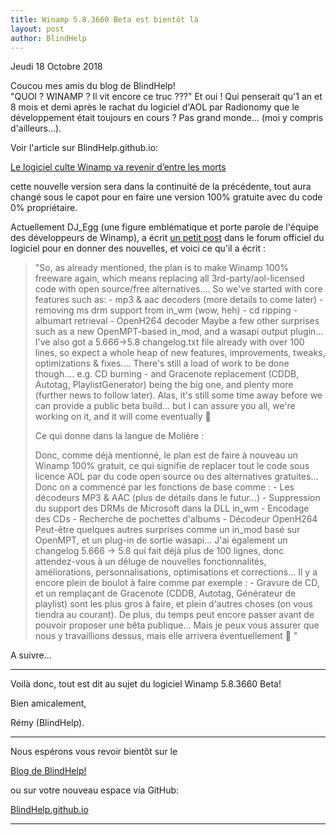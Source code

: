 ```yaml
---
title: Winamp 5.8.3660 Beta est bientôt là
layout: post
author: BlindHelp
---
```


<footer>Jeudi 18 Octobre 2018</footer>


Coucou mes amis du blog de BlindHelp!               
"QUOI ? WINAMP ? Il vit encore ce truc ???" Et oui ! Qui penserait qu'1 an et 8 mois et demi après le rachat du logiciel d'AOL par Radionomy que le développement était toujours en cours ? Pas grand monde... (moi y compris d'ailleurs...).    
<p>Voir l'article sur BlindHelp.github.io:</p>
<p><a href="https://blindhelp.github.io/Le-logiciel-culte-Winamp-va-revenir-d'entre-les-morts/" target="_blank" rel="noopener">Le logiciel culte Winamp va revenir d’entre les morts</a></p>
<p>cette nouvelle version sera dans la continuité de la précédente, tout aura changé sous le capot pour en faire une version 100% gratuite avec du code 0% propriétaire.</p>
<p>Actuellement DJ_Egg (une figure emblématique et porte parole de l'équipe des développeurs de Winamp), a écrit <a href="http://forums.winamp.com/showpost.php?p=3033444&postcount=1188" target="_blank" rel="noopener">un petit post</a> dans le forum officiel du logiciel pour en donner des nouvelles, et voici ce qu'il a écrit :</p>
<p><blockquote><p>"So, as already mentioned, the plan is to make Winamp 100% freeware again,
which means replacing all 3rd-party/aol-licensed code with open source/free alternatives....
So we've started with core features such as:
- mp3 & aac decoders (more details to come later)
- removing ms drm support from in_wm (wow, heh)
- cd ripping
- albumart retrieval
- OpenH264 decoder
Maybe a few other surprises such as a new OpenMPT-based in_mod, and a wasapi output plugin...
I've also got a 5.666->5.8 changelog.txt file already with over 100 lines,
so expect a whole heap of new features, improvements, tweaks, optimizations & fixes....
There's still a load of work to be done though....
e.g. CD burning - and Gracenote replacement (CDDB, Autotag, PlaylistGenerator) being the big one,
and plenty more (further news to follow later).
Alas, it's still some time away before we can provide a public beta build...
but I can assure you all, we're working on it, and it will come eventually 🙂 </p>
<p>Ce qui donne dans la langue de Molière :</p>
<p>Donc, comme déjà mentionné, le plan est de faire à nouveau un Winamp 100% gratuit,
ce qui signifie de replacer tout le code sous licence AOL par du code open source ou des alternatives gratuites...
Donc on a commencé par les fonctions de base comme :
- Les décodeurs MP3 & AAC (plus de détails dans le futur...)
- Suppression du support des DRMs de Microsoft dans la DLL in_wm
- Encodage des CDs
- Recherche de pochettes d'albums
- Décodeur OpenH264
Peut-être quelques autres surprises comme un in_mod basé sur OpenMPT, et un plug-in de sortie wasapi...
J'ai également un changelog 5.666 -> 5.8 qui fait déjà plus de 100 lignes,
donc attendez-vous à un déluge de nouvelles fonctionnalités, améliorations, personnalisations, optimisations et corrections...
Il y a encore plein de boulot à faire comme par exemple :
- Gravure de CD, et un remplaçant de Gracenote (CDDB, Autotag, Générateur de playlist) sont les plus gros à faire,
et plein d'autres choses (on vous tiendra au courant).
De plus, du temps peut encore passer avant de pouvoir proposer une bêta publique...
Mais je peux vous assurer que nous y travaillions dessus, mais elle arrivera éventuellement 🙂 "</p></blockquote>

<p>A suivre...</p>

<hr>

<p>Voilà donc,  tout est dit au sujet du logiciel Winamp 5.8.3660 Beta!</p>
<p>Bien amicalement,</p>
<p>Rémy (BlindHelp).</p>

<hr>

<p>Nous espérons vous revoir bientôt sur le</p>
<p><a href="http://blindhelp.blogspot.fr/" target="_blank" rel="noopener">Blog de BlindHelp!</a></p>
<p>ou sur  votre nouveau espace via GitHub:</p>
<p><a href="https://blindhelp.github.io" target="_blank" rel="noopener">BlindHelp.github.io</a></p>

<hr>